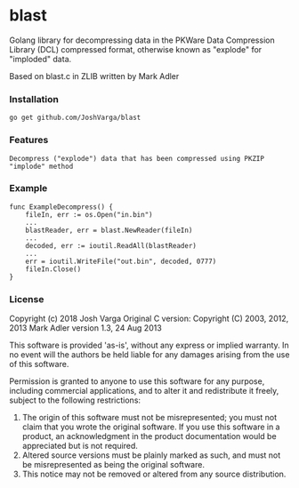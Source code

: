 # blast

Golang library for decompressing data in the PKWare Data Compression Library (DCL) compressed format,
otherwise known as "explode" for "imploded" data.

Based on blast.c in ZLIB written by Mark Adler

### Installation

	go get github.com/JoshVarga/blast

### Features

    Decompress ("explode") data that has been compressed using PKZIP "implode" method

### Example

```
func ExampleDecompress() {
	fileIn, err := os.Open("in.bin")
    ...
	blastReader, err = blast.NewReader(fileIn)
	...
	decoded, err := ioutil.ReadAll(blastReader)
	...
	err = ioutil.WriteFile("out.bin", decoded, 0777)
	fileIn.Close()
}
```
### License

Copyright (c) 2018 Josh Varga
Original C version: Copyright (C) 2003, 2012, 2013 Mark Adler
version 1.3, 24 Aug 2013

This software is provided 'as-is', without any express or implied
warranty. In no event will the authors be held liable for any damages
arising from the use of this software.

Permission is granted to anyone to use this software for any purpose,
including commercial applications, and to alter it and redistribute it
freely, subject to the following restrictions:

1. The origin of this software must not be misrepresented; you must not
   claim that you wrote the original software. If you use this software
   in a product, an acknowledgment in the product documentation would be
   appreciated but is not required.
2. Altered source versions must be plainly marked as such, and must not be
   misrepresented as being the original software.
3. This notice may not be removed or altered from any source distribution.
